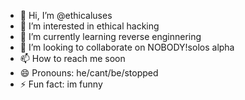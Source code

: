 - 👋 Hi, I’m @ethicaluses
- 👀 I’m interested in ethical hacking
- 🌱 I’m currently learning reverse enginnering
- 💞️ I’m looking to collaborate on NOBODY!solos alpha
- 📫 How to reach me soon
- 😄 Pronouns: he/cant/be/stopped
- ⚡ Fun fact: im funny

<!---
ethicaluses/ethicaluses is a ✨ special ✨ repository because its `README.md` (this file) appears on your GitHub profile.
You can click the Preview link to take a look at your changes.
--->
